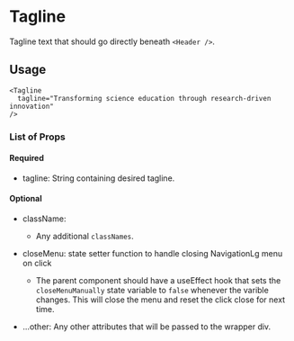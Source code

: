# Tagline

Tagline text that should go directly beneath `<Header />`.

## Usage

```
<Tagline
  tagline="Transforming science education through research-driven innovation"
/>
```

### List of Props

#### Required

- tagline: String containing desired tagline.

#### Optional

- className:
  * Any additional `classNames`.

- closeMenu: state setter function to handle closing NavigationLg menu on click
  * The parent component should have a useEffect hook that sets the
    `closeMenuManually` state variable to `false` whenever the varible changes.
    This will close the menu and reset the click close for next time.

- ...other: Any other attributes that will be passed to the wrapper div.
